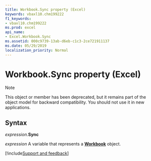 ```yaml
---
title: Workbook.Sync property (Excel)
keywords: vbaxl10.chm199222
f1_keywords:
- vbaxl10.chm199222
ms.prod: excel
api_name:
- Excel.Workbook.Sync
ms.assetid: 000c9739-13ab-d6eb-c1c3-2ce721911137
ms.date: 05/29/2019
localization_priority: Normal
---
```



# Workbook.Sync property (Excel)

> [!NOTE] 
> This object or member has been deprecated, but it remains part of the object model for backward compatibility. You should not use it in new applications.

## Syntax

_expression_.**Sync**

_expression_ A variable that represents a **[Workbook](Excel.Workbook.md)** object.




[!include[Support and feedback](~/includes/feedback-boilerplate.md)]
